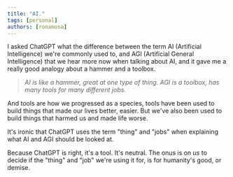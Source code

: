 ```yaml
---
title: "AI."
tags: [personal]
authors: [ronamosa]
---
```


I asked ChatGPT what the difference between the term AI (Artificial Intelligence) we're commonly used to, and AGI (Artificial General Intelligence) that we hear more now when talking about AI, and it gave me a really good analogy about a hammer and a toolbox.

>_AI is like a hammer, great at one type of thing. AGI is a toolbox, has many tools for many different jobs._

And tools are how we progressed as a species, tools have been used to build things that made our lives better, easier. But we've also been used to build  things that harmed us and made life worse.

It's ironic that ChatGPT uses the term "thing" and "jobs" when explaining what AI and AGI should be looked at.

Because ChatGPT is right, it's a tool. It's neutral. The onus is on _us_ to decide if the "thing" and "job" we're using it for, is for humanity's good, or demise.
